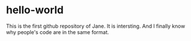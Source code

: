 # hello-world
This is the first github repository of Jane. It is intersting.
And I finally know why people's code are in the same format.
